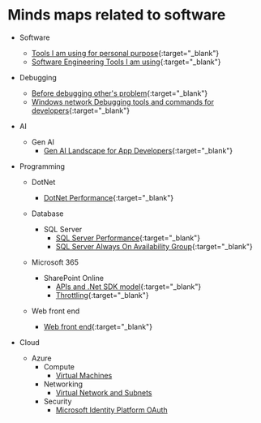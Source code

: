 # Minds maps related to software
- Software 
  - [Tools I am using for personal purpose](https://www.plantuml.com/plantuml/proxy?fmt=svg&cache=no&src=https://raw.githubusercontent.com/mind-maps/software/master/software-tools/personal-tools.puml){:target="_blank"}
  - [Software Engineering Tools I am using](https://www.plantuml.com/plantuml/proxy?fmt=svg&cache=no&src=https://raw.githubusercontent.com/mind-maps/software/master/software-tools/software-engineering-tools.puml){:target="_blank"}
- Debugging
  - [Before debugging other's problem](https://www.plantuml.com/plantuml/proxy?fmt=svg&cache=no&src=https://raw.githubusercontent.com/mind-maps/software/master/debugging/before-debugging-others-problem.puml){:target="_blank"}
  - [Windows network Debugging tools and commands for developers](http://www.plantuml.com/plantuml/proxy?fmt=svg&cache=no&src=https://raw.githubusercontent.com/mind-maps/software/master/debugging/windows-network-debugging.puml){:target="_blank"}
 - AI
   - Gen AI
     - [Gen AI Landscape for App Developers](https://www.plantuml.com/plantuml/proxy?fmt=svg&cache=no&src=https://raw.githubusercontent.com/mind-maps/software/master/AI/GenAI/app-developer-landscape.puml){:target="_blank"}
 - Programming
   - DotNet
     - [DotNet Performance](https://www.plantuml.com/plantuml/proxy?fmt=svg&cache=no&src=https://raw.githubusercontent.com/mind-maps/software/master/programming/dot-net/dotnet-web-performance.puml){:target="_blank"}
   - Database
     - SQL Server
       - [SQL Server Performance](https://www.plantuml.com/plantuml/proxy?fmt=svg&cache=no&src=https://raw.githubusercontent.com/mind-maps/software/master/programming/database/sql-server/sql-server-performance.puml){:target="_blank"}
       - [SQL Server Always On Availability Group](https://www.plantuml.com/plantuml/proxy?fmt=svg&cache=no&src=https://raw.githubusercontent.com/mind-maps/software/master/programming/database/sql-server/always-on-availability-groups.puml){:target="_blank"}
    - Microsoft 365
      - SharePoint Online
          - [APIs and .Net SDK model](https://www.plantuml.com/plantuml/proxy?fmt=svg&cache=no&src=https://raw.githubusercontent.com/mind-maps/software/master/programming/microsoft-365/sharepoint/api-dotnet-sdk.puml){:target="_blank"}
          - [Throttling](https://www.plantuml.com/plantuml/proxy?fmt=svg&cache=no&src=https://raw.githubusercontent.com/mind-maps/software/master/programming/microsoft-365/sharepoint/throttling-flow.puml){:target="_blank"}
          
    - Web front end
      - [Web front end](https://www.plantuml.com/plantuml/proxy?fmt=svg&cache=no&src=https://raw.githubusercontent.com/mind-maps/software/master/programming/web-front-end/tools-tech.puml){:target="_blank"}
   
- Cloud
  - Azure
    - Compute
      - [Virtual Machines](https://www.plantuml.com/plantuml/proxy?fmt=svg&cache=no&src=https://raw.githubusercontent.com/mind-maps/software/master/cloud/Azure/compute/vm.puml)
    - Networking
      - [Virtual Network and Subnets](https://www.plantuml.com/plantuml/proxy?fmt=svg&cache=no&src=https://raw.githubusercontent.com/mind-maps/software/master/cloud/Azure/networking/vnet.puml)
    - Security
      - [Microsoft Identity Platform OAuth](https://www.plantuml.com/plantuml/proxy?fmt=svg&cache=no&src=https://raw.githubusercontent.com/mind-maps/software/master/cloud/Azure/microsoft-identity-platform-oauth.puml)
